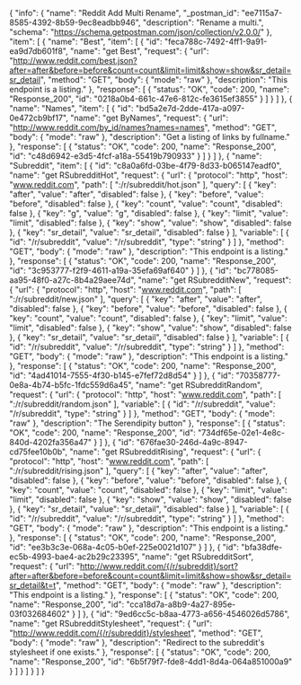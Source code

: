 {
  "info": {
    "name": "Reddit Add Multi Rename",
    "_postman_id": "ee7115a7-8585-4392-8b59-9ec8eadbb946",
    "description": "Rename a multi.",
    "schema": "https://schema.getpostman.com/json/collection/v2.0.0/"
  },
  "item": [
    {
      "name": "Best",
      "item": [
        {
          "id": "feca788c-7492-4ff1-9a91-ea9d7db601f8",
          "name": "get&nbsp;Best",
          "request": {
            "url": "http://www.reddit.com/best.json?after=after&before=before&count=count&limit=limit&show=show&sr_detail=sr_detail",
            "method": "GET",
            "body": {
              "mode": "raw"
            },
            "description": "This endpoint is a listing."
          },
          "response": [
            {
              "status": "OK",
              "code": 200,
              "name": "Response_200",
              "id": "0218a0b4-661c-47e6-812c-fe3615ef3855"
            }
          ]
        }
      ]
    },
    {
      "name": "Names",
      "item": [
        {
          "id": "bd5a2e7d-2dde-417a-a097-0e472cb9bf17",
          "name": "get&nbsp;ByNames",
          "request": {
            "url": "http://www.reddit.com/by_id/names?names=names",
            "method": "GET",
            "body": {
              "mode": "raw"
            },
            "description": "Get a listing of links by fullname."
          },
          "response": [
            {
              "status": "OK",
              "code": 200,
              "name": "Response_200",
              "id": "c48d6942-e3d5-4fcf-a18a-55419b790933"
            }
          ]
        }
      ]
    },
    {
      "name": "Subreddit",
      "item": [
        {
          "id": "c8a0a6fd-03be-4f79-8d33-b065147eadf0",
          "name": "get&nbsp;RSubredditHot",
          "request": {
            "url": {
              "protocol": "http",
              "host": "www.reddit.com",
              "path": [
                ":/r/subreddit/hot.json"
              ],
              "query": [
                {
                  "key": "after",
                  "value": "after",
                  "disabled": false
                },
                {
                  "key": "before",
                  "value": "before",
                  "disabled": false
                },
                {
                  "key": "count",
                  "value": "count",
                  "disabled": false
                },
                {
                  "key": "g",
                  "value": "g",
                  "disabled": false
                },
                {
                  "key": "limit",
                  "value": "limit",
                  "disabled": false
                },
                {
                  "key": "show",
                  "value": "show",
                  "disabled": false
                },
                {
                  "key": "sr_detail",
                  "value": "sr_detail",
                  "disabled": false
                }
              ],
              "variable": [
                {
                  "id": "/r/subreddit",
                  "value": "/r/subreddit",
                  "type": "string"
                }
              ]
            },
            "method": "GET",
            "body": {
              "mode": "raw"
            },
            "description": "This endpoint is a listing."
          },
          "response": [
            {
              "status": "OK",
              "code": 200,
              "name": "Response_200",
              "id": "3c953777-f2f9-4611-a19a-35efa69af640"
            }
          ]
        },
        {
          "id": "bc778085-aa95-48f0-a27c-8b4a29aee74d",
          "name": "get&nbsp;RSubredditNew",
          "request": {
            "url": {
              "protocol": "http",
              "host": "www.reddit.com",
              "path": [
                ":/r/subreddit/new.json"
              ],
              "query": [
                {
                  "key": "after",
                  "value": "after",
                  "disabled": false
                },
                {
                  "key": "before",
                  "value": "before",
                  "disabled": false
                },
                {
                  "key": "count",
                  "value": "count",
                  "disabled": false
                },
                {
                  "key": "limit",
                  "value": "limit",
                  "disabled": false
                },
                {
                  "key": "show",
                  "value": "show",
                  "disabled": false
                },
                {
                  "key": "sr_detail",
                  "value": "sr_detail",
                  "disabled": false
                }
              ],
              "variable": [
                {
                  "id": "/r/subreddit",
                  "value": "/r/subreddit",
                  "type": "string"
                }
              ]
            },
            "method": "GET",
            "body": {
              "mode": "raw"
            },
            "description": "This endpoint is a listing."
          },
          "response": [
            {
              "status": "OK",
              "code": 200,
              "name": "Response_200",
              "id": "4ad41014-7555-4f30-b145-e7fef72d8d54"
            }
          ]
        },
        {
          "id": "70358777-0e8a-4b74-b5fc-1fdc559d6a45",
          "name": "get&nbsp;RSubredditRandom",
          "request": {
            "url": {
              "protocol": "http",
              "host": "www.reddit.com",
              "path": [
                ":/r/subreddit/random.json"
              ],
              "variable": [
                {
                  "id": "/r/subreddit",
                  "value": "/r/subreddit",
                  "type": "string"
                }
              ]
            },
            "method": "GET",
            "body": {
              "mode": "raw"
            },
            "description": "The Serendipity button"
          },
          "response": [
            {
              "status": "OK",
              "code": 200,
              "name": "Response_200",
              "id": "734df65e-02e1-4e8c-840d-4202fa356a47"
            }
          ]
        },
        {
          "id": "676fae30-246d-4a9c-8947-cd75fee10b0b",
          "name": "get&nbsp;RSubredditRising",
          "request": {
            "url": {
              "protocol": "http",
              "host": "www.reddit.com",
              "path": [
                ":/r/subreddit/rising.json"
              ],
              "query": [
                {
                  "key": "after",
                  "value": "after",
                  "disabled": false
                },
                {
                  "key": "before",
                  "value": "before",
                  "disabled": false
                },
                {
                  "key": "count",
                  "value": "count",
                  "disabled": false
                },
                {
                  "key": "limit",
                  "value": "limit",
                  "disabled": false
                },
                {
                  "key": "show",
                  "value": "show",
                  "disabled": false
                },
                {
                  "key": "sr_detail",
                  "value": "sr_detail",
                  "disabled": false
                }
              ],
              "variable": [
                {
                  "id": "/r/subreddit",
                  "value": "/r/subreddit",
                  "type": "string"
                }
              ]
            },
            "method": "GET",
            "body": {
              "mode": "raw"
            },
            "description": "This endpoint is a listing."
          },
          "response": [
            {
              "status": "OK",
              "code": 200,
              "name": "Response_200",
              "id": "ee3b3c3e-068a-4c05-b0ef-225e0021d107"
            }
          ]
        },
        {
          "id": "bfa38dfe-ec5b-4993-bae4-ac2b29c23395",
          "name": "get&nbsp;RSubredditSort",
          "request": {
            "url": "http://www.reddit.com/{/r/subreddit}/sort?after=after&before=before&count=count&limit=limit&show=show&sr_detail=sr_detail&t=t",
            "method": "GET",
            "body": {
              "mode": "raw"
            },
            "description": "This endpoint is a listing."
          },
          "response": [
            {
              "status": "OK",
              "code": 200,
              "name": "Response_200",
              "id": "cca18d7a-a8b9-4a27-895e-03f032684602"
            }
          ]
        },
        {
          "id": "9ed6cc5c-b8aa-4773-a656-4546026d5786",
          "name": "get&nbsp;RSubredditStylesheet",
          "request": {
            "url": "http://www.reddit.com/{/r/subreddit}/stylesheet",
            "method": "GET",
            "body": {
              "mode": "raw"
            },
            "description": "Redirect to the subreddit&#39;s stylesheet if one exists."
          },
          "response": [
            {
              "status": "OK",
              "code": 200,
              "name": "Response_200",
              "id": "6b5f79f7-fde8-4dd1-8d4a-064a851000a9"
            }
          ]
        }
      ]
    }
  ]
}